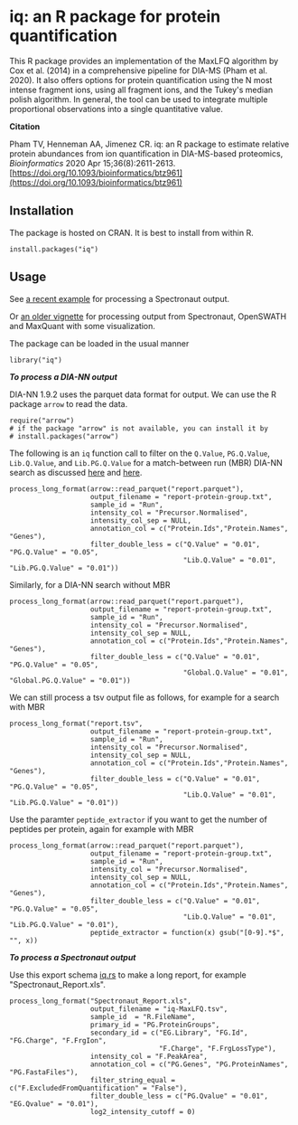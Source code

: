 # iq: an R package  for protein quantification

This R package provides an implementation of the MaxLFQ algorithm by Cox et al. (2014) in a comprehensive pipeline for DIA-MS (Pham et al. 2020). It also offers options for protein quantification using the N most intense fragment ions, using all fragment ions, and the Tukey's median polish algorithm. In general, the tool can be used to integrate multiple proportional observations into a single quantitative value.

**Citation**

Pham TV, Henneman AA, Jimenez CR. iq: an R package to estimate relative protein abundances from ion quantification in DIA-MS-based proteomics, _Bioinformatics_ 2020 Apr 15;36(8):2611-2613.
[https://doi.org/10.1093/bioinformatics/btz961](https://doi.org/10.1093/bioinformatics/btz961)

## Installation

The package is hosted on CRAN. It is best to install from within R.

```
install.packages("iq")
```

## Usage

See [a recent example](https://cran.r-project.org/web/packages/iq/vignettes/iq-fast.html) for processing a Spectronaut output. 

Or [an older vignette](https://cran.r-project.org/web/packages/iq/vignettes/iq.html) for processing output from Spectronaut, OpenSWATH and MaxQuant with some visualization.

The package can be loaded in the usual manner

```
library("iq")
```

***To process a DIA-NN output***

DIA-NN 1.9.2 uses the parquet data format for output. We can use the R package ```arrow``` to read the data. 

```
require("arrow")
# if the package "arrow" is not available, you can install it by 
# install.packages("arrow") 
```

The following is an ```iq``` function call to filter on the ```Q.Value```, ```PG.Q.Value```, ```Lib.Q.Value```, and ```Lib.PG.Q.Value``` for a match-between run (MBR) DIA-NN search as discussed [here](https://github.com/vdemichev/DiaNN/discussions/1172#discussioncomment-10680048) and [here](https://github.com/vdemichev/DiaNN/discussions/951#discussioncomment-8631014).

```
process_long_format(arrow::read_parquet("report.parquet"), 
                    output_filename = "report-protein-group.txt", 
                    sample_id = "Run",
                    intensity_col = "Precursor.Normalised",
                    intensity_col_sep = NULL,
                    annotation_col = c("Protein.Ids","Protein.Names", "Genes"),
                    filter_double_less = c("Q.Value" = "0.01", "PG.Q.Value" = "0.05", 
                                           "Lib.Q.Value" = "0.01", "Lib.PG.Q.Value" = "0.01"))
```

Similarly, for a DIA-NN search without MBR

```
process_long_format(arrow::read_parquet("report.parquet"), 
                    output_filename = "report-protein-group.txt", 
                    sample_id = "Run",
                    intensity_col = "Precursor.Normalised",
                    intensity_col_sep = NULL,
                    annotation_col = c("Protein.Ids","Protein.Names", "Genes"),
                    filter_double_less = c("Q.Value" = "0.01", "PG.Q.Value" = "0.05", 
                                           "Global.Q.Value" = "0.01", "Global.PG.Q.Value" = "0.01"))
```

We can still process a tsv output file as follows, for example for a search with MBR

```
process_long_format("report.tsv", 
                    output_filename = "report-protein-group.txt", 
                    sample_id = "Run",
                    intensity_col = "Precursor.Normalised",
                    intensity_col_sep = NULL,
                    annotation_col = c("Protein.Ids","Protein.Names", "Genes"),
                    filter_double_less = c("Q.Value" = "0.01", "PG.Q.Value" = "0.05", 
                                           "Lib.Q.Value" = "0.01", "Lib.PG.Q.Value" = "0.01"))
```

Use the paramter `peptide_extractor` if you want to get the number of peptides per protein, again for example with MBR

```
process_long_format(arrow::read_parquet("report.parquet"), 
                    output_filename = "report-protein-group.txt", 
                    sample_id = "Run",
                    intensity_col = "Precursor.Normalised",
                    intensity_col_sep = NULL,
                    annotation_col = c("Protein.Ids","Protein.Names", "Genes"),
                    filter_double_less = c("Q.Value" = "0.01", "PG.Q.Value" = "0.05", 
                                           "Lib.Q.Value" = "0.01", "Lib.PG.Q.Value" = "0.01"),
                    peptide_extractor = function(x) gsub("[0-9].*$", "", x))
```

***To process a Spectronaut output***

Use this export schema [iq.rs](https://github.com/tvpham/iq/releases/download/v1.1/iq.rs) to make a long report, for example "Spectronaut_Report.xls".

```
process_long_format("Spectronaut_Report.xls",
                    output_filename = "iq-MaxLFQ.tsv", 
                    sample_id  = "R.FileName",
                    primary_id = "PG.ProteinGroups",
                    secondary_id = c("EG.Library", "FG.Id", "FG.Charge", "F.FrgIon", 
                                     "F.Charge", "F.FrgLossType"),
                    intensity_col = "F.PeakArea",
                    annotation_col = c("PG.Genes", "PG.ProteinNames", "PG.FastaFiles"),
                    filter_string_equal = c("F.ExcludedFromQuantification" = "False"),
                    filter_double_less = c("PG.Qvalue" = "0.01", "EG.Qvalue" = "0.01"),
                    log2_intensity_cutoff = 0)
```
